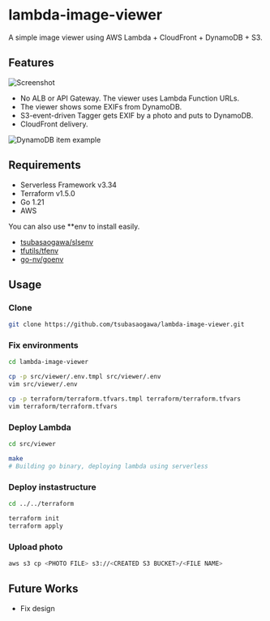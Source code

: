 # lambda-image-viewer

A simple image viewer using AWS Lambda + CloudFront + DynamoDB + S3.

## Features

![Screenshot](https://github.com/tsubasaogawa/lambda-image-viewer/assets/7788821/ec35bdf9-1446-4f5c-a85e-3a82940aeef3)

- No ALB or API Gateway. The viewer uses Lambda Function URLs.
- The viewer shows some EXIFs from DynamoDB.
- S3-event-driven Tagger gets EXIF by a photo and puts to DynamoDB.
- CloudFront delivery.

![DynamoDB item example](https://github.com/tsubasaogawa/lambda-image-viewer/assets/7788821/3ff31067-5d92-4d71-8bb5-8b2568558fc8)


## Requirements

- Serverless Framework v3.34
- Terraform v1.5.0
- Go 1.21
- AWS

You can also use **env to install easily.

- [tsubasaogawa/slsenv](https://github.com/tsubasaogawa/slsenv)
- [tfutils/tfenv](https://github.com/tfutils/tfenv)
- [go-nv/goenv](https://github.com/go-nv/goenv)


## Usage

### Clone

```bash
git clone https://github.com/tsubasaogawa/lambda-image-viewer.git
```

### Fix environments

```bash
cd lambda-image-viewer

cp -p src/viewer/.env.tmpl src/viewer/.env
vim src/viewer/.env

cp -p terraform/terraform.tfvars.tmpl terraform/terraform.tfvars
vim terraform/terraform.tfvars
```

### Deploy Lambda

```bash
cd src/viewer

make
# Building go binary, deploying lambda using serverless
```

### Deploy instastructure

```bash
cd ../../terraform

terraform init
terraform apply
```

### Upload photo

```bash
aws s3 cp <PHOTO FILE> s3://<CREATED S3 BUCKET>/<FILE NAME>
```

## Future Works

- Fix design

